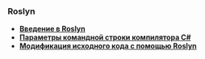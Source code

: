 ﻿### Roslyn

* **[Введение в Roslyn](Introduction.md)**
* **[Параметры командной строки компилятора C#](CommandLine.md)** 
* **[Модификация исходного кода с помощью Roslyn](Modification.md)**
